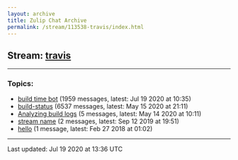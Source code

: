 ```yaml
---
layout: archive
title: Zulip Chat Archive
permalink: /stream/113538-travis/index.html
---
```


## Stream: [travis](http://robertylewis.com/archive/stream/113538-travis/index.html)
---

### Topics:

* [build time bot](topic/build.20time.20bot.html) (1959 messages, latest: Jul 19 2020 at 10:35)
* [build-status](topic/build-status.html) (6537 messages, latest: May 15 2020 at 21:11)
* [Analyzing build logs](topic/Analyzing.20build.20logs.html) (5 messages, latest: May 14 2020 at 10:11)
* [stream name](topic/stream.20name.html) (2 messages, latest: Sep 12 2019 at 19:51)
* [hello](topic/hello.html) (1 message, latest: Feb 27 2018 at 01:02)

<hr><p>Last updated: Jul 19 2020 at 13:36 UTC</p>